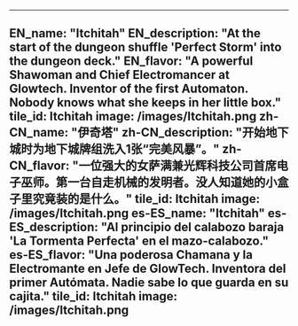 ---

EN_name: "Itchitah"
EN_description: "At the start of the dungeon shuffle 'Perfect Storm' into the dungeon deck."
EN_flavor: "A powerful Shawoman and Chief Electromancer at Glowtech. Inventor of the first Automaton. Nobody knows what she keeps in her little box."
tile_id: Itchitah
image: /images/Itchitah.png
zh-CN_name: "伊奇塔"
zh-CN_description: "开始地下城时为地下城牌组洗入1张“完美风暴”。"
zh-CN_flavor: "一位强大的女萨满兼光辉科技公司首席电子巫师。第一台自走机械的发明者。没人知道她的小盒子里究竟装的是什么。"
tile_id: Itchitah
image: /images/Itchitah.png
es-ES_name: "Itchitah"
es-ES_description: "Al principio del calabozo baraja 'La Tormenta Perfecta' en el mazo-calabozo."
es-ES_flavor: "Una poderosa Chamana y la Electromante en Jefe de GlowTech. Inventora del primer Autómata. Nadie sabe lo que guarda en su cajita."
tile_id: Itchitah
image: /images/Itchitah.png
---